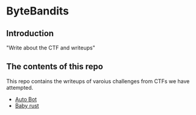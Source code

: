 # ByteBandits

## Introduction

"Write about the CTF and writeups"

## The contents of this repo 

This repo contains the writeups of varoius challenges from CTFs we have attempted.

- [Auto Bot](../Auto-Bot/intro/)
- [Baby rust](../Baby_rust/intro/)





